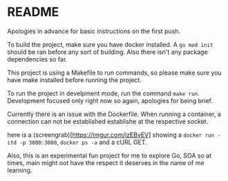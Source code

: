 # README

Apologies in advance for basic instructions on the first push.

To build the project, make sure you have docker installed. A `go mod init` should be ran before any sort of building. Also there isn't any package dependencies so far.

This project is using a Makefile to run commands, so please make sure you have make installed before running the project.

To run the project in develpment mode, run the command `make run`. Development focused only right now so again, apologies for being brief.

Currently there is an issue with the Dockerfile. When running a container, a connection can not be established establishe at the respective socket.

here is a (screengrab)[https://imgur.com/izEBvEV] showing a `docker run -itd -p 3000:3000`, `docker ps -a` and a cURL GET.

Also, this is an experimental fun project for me to explore Go, SOA so at times, main might not have the respect it deserves in the name of me learning.

